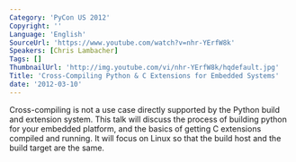 ```yaml
---
Category: 'PyCon US 2012'
Copyright: ''
Language: 'English'
SourceUrl: 'https://www.youtube.com/watch?v=nhr-YErfW8k'
Speakers: [Chris Lambacher]
Tags: []
ThumbnailUrl: 'http://img.youtube.com/vi/nhr-YErfW8k/hqdefault.jpg'
Title: 'Cross-Compiling Python & C Extensions for Embedded Systems'
date: '2012-03-10'
---
```

Cross-compiling is not a use case directly supported by the Python build and
extension system. This talk will discuss the process of building python for
your embedded platform, and the basics of getting C extensions compiled and
running. It will focus on Linux so that the build host and the build target
are the same.

